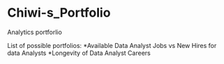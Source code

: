# Chiwi-s_Portfolio



Analytics portforlio

List of possible portfolios:
*Available Data Analyst Jobs vs New Hires for data Analysts
*Longevity of Data Analyst Careers
